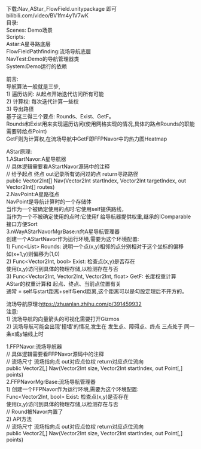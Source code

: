 下载:Nav_AStar_FlowField.unitypackage 即可<br>
bilibili.com/video/BV1fm4y1V7wK<br>
目录:<br>
Scenes: Demo场景<br>
Scripts:<br>
 Astar:A星寻路底层<br>
 FlowFieldPathfinding:流场导航底层<br>
 NavTest:Demo的导航管理器类<br>
 System:Demo运行的依赖<br>

前言:<br>
	导航算法一般就是三步,<br>
	1) 遍历访问: 从起点开始迭代访问所有可能<br>
	2) 计算权: 每次迭代计算一些权<br>
	3) 导出路径<br>
	基于这三得三个要点: Rounds、Exist、GetF。<br>
	Rounds和Exist用来实现遍历访问(使用网格实现的情况,具体的路点Rounds的职能需要转给点Point)<br>
	GetF则为计算权,在流场导航中GetF即FFPNavor中的热力图Heatmap<br>

AStar原理:<br>
1.AStartNavor:A星导航器<br>
	// 具体逻辑需要看AStartNavor源码中的注释<br>
	// 给予起点 终点 out记录所有访问过的点 return寻路路径<br>
	public Vector2Int[] Nav(Vector2Int startIndex, Vector2Int targetIndex, out Vector2Int[] routes)<br>
2.NavPoint:A星路径点<br>
	NavPoint是导航计算时的一个存储体<br>
	当作为一个被确定使用的点时:它使用self提供路线，<br>
	当作为一个不被确定使用的点时:它使用f 给导航器提供权重,继承的IComparable<NavPoint>接口方便Sort<br>
3.nWayAStarNavorMgrBase:n向A星导航管理器<br>
	创建一个AStartNavor作为运行环境,需要为这个环境配置:<br>
	1) Func<List<Vector2Int>> Rounds: 说明一个点(x,y)相邻的点分别相对于这个坐标的偏移<br>
		如(x+1,y)则偏移为(1,0)<br>
	2) Func<Vector2Int, bool> Exist: 检查点(x,y)是否存在<br>
		使用(x,y)访问到具体的物理存储,以检测存在与否<br>
	3) Func<Vector2Int, Vector2Int, Vector2Int, float> GetF: 长度权重计算<br>
		AStar的权重计算和 起点、终点、当前点位置有关<br>
		通常 = self与start距离+self与end距离,这个距离可以是勾股定理后不开方的。<br>

流场导航原理:https://zhuanlan.zhihu.com/p/391459932<br>
注意: <br>
	1) 流场导航的向量箭头的可视化需要打开Gizmos<br>
	2) 流场导航可能会出现'撞墙'的情况,发生在 发生点、障碍点、终点 三点处于 同一条x或y轴线上时<br>

1.FFPNavor:流场导航器<br>
	// 具体逻辑需要看FFPNavor源码中的注释<br>
	// 流场尺寸 流场指向点 out对应点位权 return对应点位流向<br>
	public Vector2[,] Nav(Vector2Int size, Vector2Int startIndex, out Point[,] points)<br>
2.FFPNavorMgrBase:流场导航管理器<br>
	1) 创建一个FFPNavor作为运行环境,需要为这个环境配置:<br>
	Func<Vector2Int, bool> Exist: 检查点(x,y)是否存在<br>
		使用(x,y)访问到具体的物理存储,以检测存在与否<br>
	// Round被Navor内置了<br>
	2) API方法<br>
	// 流场尺寸 流场指向点 out对应点位权 return对应点位流向<br>
	public Vector2[,] Nav(Vector2Int size, Vector2Int startIndex, out Point[,] points)<br>

